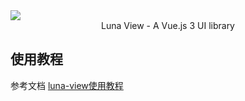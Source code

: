 <img style="display:block;margin: auto" src="https://luna-view.altria-caster.top/favicon.ico" />

<div style="text-align:center">Luna View - A Vue.js 3 UI library</div>

## 使用教程

参考文档 [luna-view使用教程](https://luna-view.altria-caster.top)
